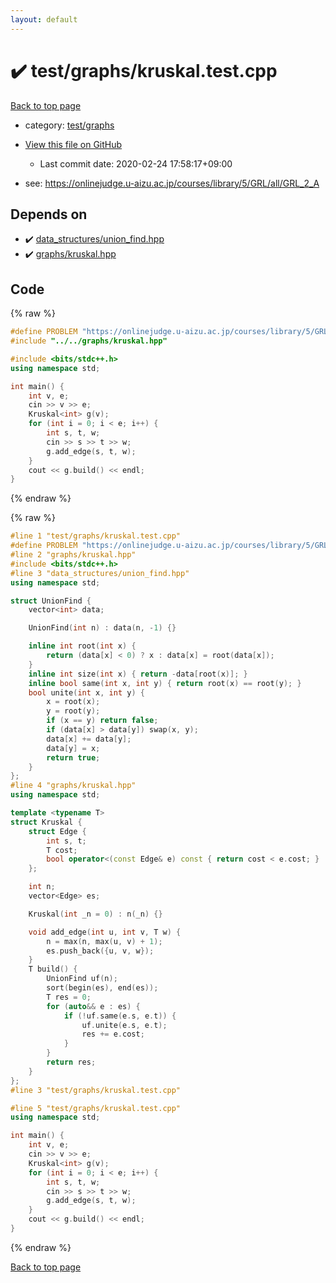 ```yaml
---
layout: default
---
```


<!-- mathjax config similar to math.stackexchange -->
<script type="text/javascript" async
  src="https://cdnjs.cloudflare.com/ajax/libs/mathjax/2.7.5/MathJax.js?config=TeX-MML-AM_CHTML">
</script>
<script type="text/x-mathjax-config">
  MathJax.Hub.Config({
    TeX: { equationNumbers: { autoNumber: "AMS" }},
    tex2jax: {
      inlineMath: [ ['$','$'] ],
      processEscapes: true
    },
    "HTML-CSS": { matchFontHeight: false },
    displayAlign: "left",
    displayIndent: "2em"
  });
</script>

<script type="text/javascript" src="https://cdnjs.cloudflare.com/ajax/libs/jquery/3.4.1/jquery.min.js"></script>
<script src="https://cdn.jsdelivr.net/npm/jquery-balloon-js@1.1.2/jquery.balloon.min.js" integrity="sha256-ZEYs9VrgAeNuPvs15E39OsyOJaIkXEEt10fzxJ20+2I=" crossorigin="anonymous"></script>
<script type="text/javascript" src="../../../assets/js/copy-button.js"></script>
<link rel="stylesheet" href="../../../assets/css/copy-button.css" />


# :heavy_check_mark: test/graphs/kruskal.test.cpp

<a href="../../../index.html">Back to top page</a>

* category: <a href="../../../index.html#2eaf8485dbfd46fcba24af27c0a63ff2">test/graphs</a>
* <a href="{{ site.github.repository_url }}/blob/master/test/graphs/kruskal.test.cpp">View this file on GitHub</a>
    - Last commit date: 2020-02-24 17:58:17+09:00


* see: <a href="https://onlinejudge.u-aizu.ac.jp/courses/library/5/GRL/all/GRL_2_A">https://onlinejudge.u-aizu.ac.jp/courses/library/5/GRL/all/GRL_2_A</a>


## Depends on

* :heavy_check_mark: <a href="../../../library/data_structures/union_find.hpp.html">data_structures/union_find.hpp</a>
* :heavy_check_mark: <a href="../../../library/graphs/kruskal.hpp.html">graphs/kruskal.hpp</a>


## Code

<a id="unbundled"></a>
{% raw %}
```cpp
#define PROBLEM "https://onlinejudge.u-aizu.ac.jp/courses/library/5/GRL/all/GRL_2_A"
#include "../../graphs/kruskal.hpp"

#include <bits/stdc++.h>
using namespace std;

int main() {
    int v, e;
    cin >> v >> e;
    Kruskal<int> g(v);
    for (int i = 0; i < e; i++) {
        int s, t, w;
        cin >> s >> t >> w;
        g.add_edge(s, t, w);
    }
    cout << g.build() << endl;
}
```
{% endraw %}

<a id="bundled"></a>
{% raw %}
```cpp
#line 1 "test/graphs/kruskal.test.cpp"
#define PROBLEM "https://onlinejudge.u-aizu.ac.jp/courses/library/5/GRL/all/GRL_2_A"
#line 2 "graphs/kruskal.hpp"
#include <bits/stdc++.h>
#line 3 "data_structures/union_find.hpp"
using namespace std;

struct UnionFind {
    vector<int> data;

    UnionFind(int n) : data(n, -1) {}

    inline int root(int x) {
        return (data[x] < 0) ? x : data[x] = root(data[x]);
    }
    inline int size(int x) { return -data[root(x)]; }
    inline bool same(int x, int y) { return root(x) == root(y); }
    bool unite(int x, int y) {
        x = root(x);
        y = root(y);
        if (x == y) return false;
        if (data[x] > data[y]) swap(x, y);
        data[x] += data[y];
        data[y] = x;
        return true;
    }
};
#line 4 "graphs/kruskal.hpp"
using namespace std;

template <typename T>
struct Kruskal {
    struct Edge {
        int s, t;
        T cost;
        bool operator<(const Edge& e) const { return cost < e.cost; }
    };

    int n;
    vector<Edge> es;

    Kruskal(int _n = 0) : n(_n) {}

    void add_edge(int u, int v, T w) {
        n = max(n, max(u, v) + 1);
        es.push_back({u, v, w});
    }
    T build() {
        UnionFind uf(n);
        sort(begin(es), end(es));
        T res = 0;
        for (auto&& e : es) {
            if (!uf.same(e.s, e.t)) {
                uf.unite(e.s, e.t);
                res += e.cost;
            }
        }
        return res;
    }
};
#line 3 "test/graphs/kruskal.test.cpp"

#line 5 "test/graphs/kruskal.test.cpp"
using namespace std;

int main() {
    int v, e;
    cin >> v >> e;
    Kruskal<int> g(v);
    for (int i = 0; i < e; i++) {
        int s, t, w;
        cin >> s >> t >> w;
        g.add_edge(s, t, w);
    }
    cout << g.build() << endl;
}

```
{% endraw %}

<a href="../../../index.html">Back to top page</a>

